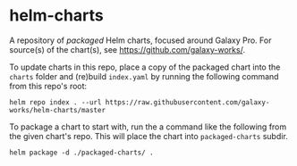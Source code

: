 # helm-charts
A repository of *packaged* Helm charts, focused around
Galaxy Pro. For source(s) of the chart(s), see
https://github.com/galaxy-works/.

To update charts in this repo, place a copy of the packaged chart into
the `charts` folder and (re)build `index.yaml` by running the following command
from this repo's root:
```
helm repo index . --url https://raw.githubusercontent.com/galaxy-works/helm-charts/master
```

To package a chart to start with, run the a command like the following from the
given chart's repo. This will place the chart into `packaged-charts` subdir.
```
helm package -d ./packaged-charts/ .
```
